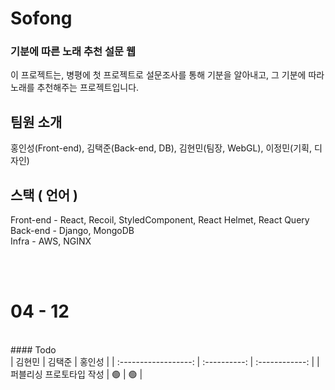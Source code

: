 # Sofong

### 기분에 따른 노래 추천 설문 웹

이 프로젝트는, 병평에 첫 프로젝트로 설문조사를 통해 기분을 알아내고, 그 기분에 따라 노래를 추천해주는 프로젝트입니다.

## 팀원 소개

홍인성(Front-end), 김택준(Back-end, DB), 김현민(팀장, WebGL), 이정민(기획, 디자인)

## 스택 ( 언어 )

Front-end - React, Recoil, StyledComponent, React Helmet, React Query<br>
Back-end - Django, MongoDB<br>
Infra - AWS, NGINX


<br><br>

# 04 - 12
<br>
#### Todo
<br>
| 김현민 | 김택준 | 홍인성 |
| :------------------: | :----------: | :------------: | 
|  퍼블리싱 프로토타입 작성    |  🟢  |  🟢   |
